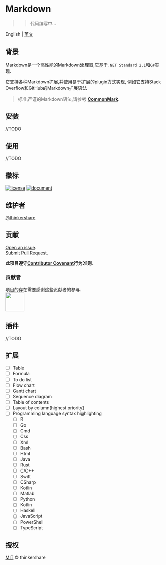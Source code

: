 # Markdown

>> 代码编写中...

English | [英文](README-en.md)
## 背景
Markdown是一个高性能的Markdown处理器,它基于`.NET Standard 2.1`和`C#`实现.

它支持各种Markdown扩展,并使用易于扩展的plugin方式实现, 例如它支持Stack Overflow和GitHub的Markdown扩展语法

> 标准,严谨的Markdown语法,请参考 **[CommonMark](http://commonmark.org/)**.

## 安装
//TODO

## 使用
//TODO

## 徽标
[![license](https://img.shields.io/badge/license-MIT-green)](https://github.com/thinkershare/owner-markdown/blob/master/LICENSE)
[![document](https://img.shields.io/badge/document-markdown-orange)](https://thinkershare.com/project/markdown)

## 维护者
[@thinkershare](https://github.com/thinkershare)

## 贡献
[Open an issue](contributing.md).  
[Submit Pull Request](contributing.md).   

**此项目遵守[Contributor Covenant](http://contributor-covenant.org/version/1/3/0/)行为准则**.

### 贡献者
项目的存在需要感谢这些贡献者的参与.  
<img height="60" src="https://thinkershare.com/storage/project/markdown/contributors.png" />

## 插件
//TODO

## 扩展
- [ ] Table
- [ ] Formula
- [ ] To do list
- [ ] Flow chart
- [ ] Gantt chart
- [ ] Sequence diagram
- [ ] Table of contents
- [ ] Layout by column(highest priority)
- [ ] Programming language syntax highlighting
    - [ ] R
    - [ ] Go
    - [ ] Cmd
    - [ ] Css
    - [ ] Xml
    - [ ] Bash
    - [ ] Html
    - [ ] Java
    - [ ] Rust
    - [ ] C/C++
    - [ ] Swift
    - [ ] CSharp
    - [ ] Kotlin
    - [ ] Matlab
    - [ ] Python
    - [ ] Kotlin
    - [ ] Haskell
    - [ ] JavaScript
    - [ ] PowerShell
    - [ ] TypeScript

## 授权
[MIT](LICENSE) © thinkershare

